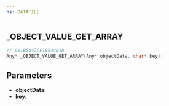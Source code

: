 ```yaml
---
ns: DATAFILE
---
```

## _OBJECT_VALUE_GET_ARRAY

```c
// 0x1B5447CF18544B18
Any* _OBJECT_VALUE_GET_ARRAY(Any* objectData, char* key);
```

## Parameters
* **objectData**:
* **key**:
